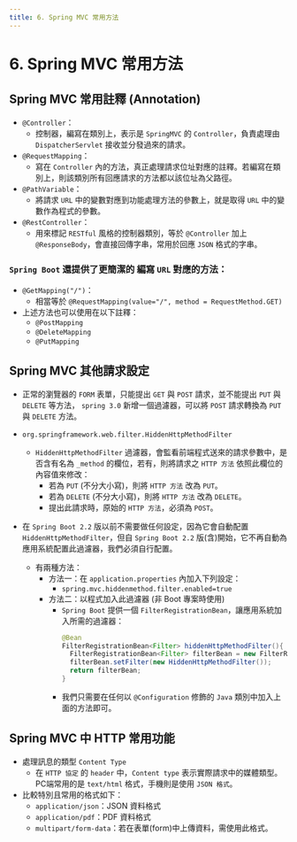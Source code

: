 ```yaml
---
title: 6. Spring MVC 常用方法
---
```


# 6. Spring MVC 常用方法
## Spring MVC 常用註釋 (Annotation)
  - `@Controller`：
    - 控制器，編寫在類別上，表示是 `SpringMVC` 的 `Controller`，負責處理由 `DispatcherServlet` 接收並分發過來的請求。
  - `@RequestMapping`：
    - 寫在 `Controller` 內的方法，真正處理請求位址對應的註釋。若編寫在類別上，則該類別所有回應請求的方法都以該位址為父路徑。
  - `@PathVariable`：
    - 將請求 `URL` 中的變數對應到功能處理方法的參數上，就是取得 `URL` 中的變數作為程式的參數。
  - `@RestController`：
    - 用來標記 `RESTful` 風格的控制器類別，等於 `@Controller` 加上 `@ResponseBody`，會直接回傳字串，常用於回應 `JSON` 格式的字串。
  
### `Spring Boot` 還提供了更簡潔的 編寫 `URL` 對應的方法：
  - `@GetMapping("/")`：
    - 相當等於 `@RequestMapping(value="/", method = RequestMethod.GET)`
  - 上述方法也可以使用在以下註釋：
    - `@PostMapping`
    - `@DeleteMapping`
    - `@PutMapping`

## Spring MVC 其他請求設定
  - 正常的瀏覽器的 `FORM` 表單，只能提出 `GET` 與 `POST` 請求，並不能提出 `PUT` 與 `DELETE` 等方法， `spring 3.0` 新增一個過濾器，可以將 `POST` 請求轉換為 `PUT` 與 `DELETE` 方法。
  - `org.springframework.web.filter.HiddenHttpMethodFilter`
    - `HiddenHttpMethodFilter` 過濾器，會監看前端程式送來的請求參數中，是否含有名為 `_method` 的欄位，若有，則將請求之 `HTTP 方法` 依照此欄位的內容值來修改：
      - 若為 `PUT` (不分大小寫)，則將 `HTTP 方法` 改為 `PUT`。
      - 若為 `DELETE` (不分大小寫)，則將 `HTTP 方法` 改為 `DELETE`。
      - 提出此請求時，原始的 `HTTP 方法`，必須為 `POST`。

  - 在 `Spring Boot 2.2` 版以前不需要做任何設定，因為它會自動配置 `HiddenHttpMethodFilter`，但自 `Spring Boot 2.2` 版(含)開始，它不再自動為應用系統配置此過濾器，我們必須自行配置。
    - 有兩種方法：
      - 方法一：在 `application.properties` 內加入下列設定：
        - `spring.mvc.hiddenmethod.filter.enabled=true`
      - 方法二：以程式加入此過濾器 (非 Boot 專案時使用)
        - `Spring Boot` 提供一個 `FilterRegistrationBean`，讓應用系統加入所需的過濾器：
          ```java
          @Bean
          FilterRegistrationBean<Filter> hiddenHttpMethodFilter(){
            FilterRegistrationBean<Filter> filterBean = new FilterRegistrationBean<>();
            filterBean.setFilter(new HiddenHttpMethodFilter());
            return filterBean;
          }
          ```
        - 我們只需要在任何以 `@Configuration` 修飾的 `Java` 類別中加入上面的方法即可。

## Spring MVC 中 HTTP 常用功能
  - 處理訊息的類型 `Content Type`
    - 在 `HTTP 協定` 的 `header` 中，`Content type` 表示實際請求中的媒體類型。PC端常用的是 `text/html` 格式，手機則是使用 `JSON 格式`。
  - 比較特別且常用的格式如下：
    - `application/json`：JSON 資料格式
    - `application/pdf`：PDF 資料格式
    - `multipart/form-data`：若在表單(form)中上傳資料，需使用此格式。 
  


